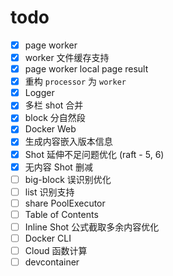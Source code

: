 # todo

- [x] page worker
- [x] worker 文件缓存支持
- [x] page worker local page result
- [x] 重构 `processor` 为 `worker`
- [x] Logger
- [x] 多栏 shot 合并
- [x] block 分自然段
- [x] Docker Web
- [x] 生成内容嵌入版本信息
- [x] Shot 延伸不足问题优化 (raft - 5, 6)
- [x] 无内容 Shot 删减
- [ ] big-block 误识别优化
- [ ] list 识别支持
- [ ] share PoolExecutor
- [ ] Table of Contents
- [ ] Inline Shot 公式截取多余内容优化
- [ ] Docker CLI
- [ ] Cloud 函数计算
- [ ] devcontainer
